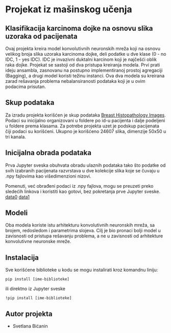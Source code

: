 # Projekat iz mašinskog učenja
## Klasifikacija karcinoma dojke na osnovu slika uzoraka od pacijenata
Ovaj projekta kreira model konvolutivnih neuronskih mreža koji na osnovu velikog broja slika uzoraka karcinoma dojke, deli podatke u dve klase (0 - no IDC, 1 - yes IDC). IDC je invazivni duktalni karcinom koji je najčešći oblik raka dojke. Projekat se sastoji od dva pristupa kreiranja modela. Prvi prati ideju ansambla, zasnovanu na postupno implementiranoj prostoj agregaciji (Bagging), a drugi model koristi težinu instanci. Ova dva modela su kreirana zarad rešavanja problema nebalansiranosti podataka koji je u ovim podacima prisutan.

## Skup podataka
Za izradu projekta korišćen je skup podataka [Breast Histopathology Images](https://www.kaggle.com/paultimothymooney/breast-histopathology-images). Podaci su inicijalno organizovani u foldere po id-u pacijenta i dalje podeljeni u foldere prema klasama. Za potrebe projekta uzet je podskup pacijenata čiji podaci su korišćeni. Ukupno je korišćeno 24607 slika, dimenzije 50x50 u tri kanala.

## Inicijalna obrada podataka

Prva Jupyter sveska obuhvata obradu ulaznih podataka tako što podatke od svih izabranih pacijenata razvrstava u dve kolekcije slika koje se čuvaju u .npy fajlovima kao višedimenzioni nizovi. 

Pomenuti, već obrađeni podaci iz .npy fajlova, mogu se preuzeti preko sledećih linkova i koristiti kao gotovi, bez pokretanja prve Jupyter sveske.
[data0](https://drive.google.com/file/d/1mc1_XFbaJyuUjT-mPsOyd54YlEBIK79q/view?usp=sharing)
[data1](https://drive.google.com/file/d/1mv6BlBmcrJQ_713DvHKa_bQWVvHjzVen/view?usp=sharing)


## Modeli

Oba modela koriste istu arhitekturu konvolutivnih neuronskih mreža, sa brojem, redosledom i parametrima slojeva. Cilj je bio pronaci bolji model u zavisnosti od pristupa rešavanju problema, a ne u zavisnosti od arhitekture konvolutivne neuronske mreže.

## Instalacija
Sve korišćene biblioteke u kodu se mogu instalirati kroz komandnu liniju:
  ```
pip install [ime-biblioteke]
  ```
ili direktno iz Jupyter sveske

```
!pip install [ime-biblioteke]
```

##  Autor projekta
- Svetlana Bićanin
